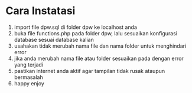 # Cara Instatasi

1. import file dpw.sql di folder dpw ke localhost anda
2. buka file functions.php pada folder dpw, lalu sesuaikan konfigurasi database sesuai database kalian
3. usahakan tidak merubah nama file dan nama folder untuk menghindari error
4. jika anda merubah nama file atau folder sesuaikan pada dengan error yang terjadi
5. pastikan internet anda aktif agar tampilan tidak rusak ataupun bermasalah
6. happy enjoy

